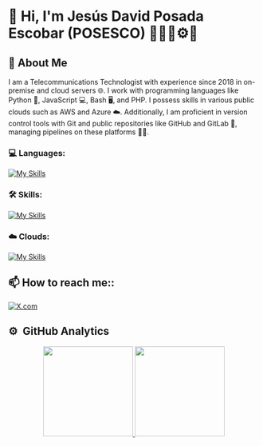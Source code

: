 # 👋 Hi, I'm Jesús David Posada Escobar (POSESCO) 👨‍🔧🔧⚙️🚀

## 📝 About Me

I am a Telecommunications Technologist with experience since 2018 in on-premise and cloud servers 🌐. I work with programming languages like Python 🐍, JavaScript 💻, Bash 🖥️, and PHP. I possess skills in various public clouds such as AWS and Azure ☁️. Additionally, I am proficient in version control tools with Git and public repositories like GitHub and GitLab 📂, managing pipelines on these platforms 🔧🚀.

### 💻 Languages:
[![My Skills](https://skillicons.dev/icons?i=py,js,php,bash&perline=4)](https://skillicons.dev)

### 🛠️ Skills:
[![My Skills](https://skillicons.dev/icons?i=git,github,gitlab,docker&perline=9)](https://skillicons.dev)

### ☁️ Clouds:
[![My Skills](https://skillicons.dev/icons?i=azure,aws&perline=9)](https://skillicons.dev)


## 📫 How to reach me::
<a href="https://x.com/posesco"><img alt="X.com" src="https://img.shields.io/twitter/follow/posesco"></a>

## ⚙️ &nbsp;GitHub Analytics

<p align="center">
  <a href="https://github.com/posesco">
    <img height="180em" src="https://github-readme-stats-eight-theta.vercel.app/api?username=posesco&show_icons=true&theme=algolia&include_all_commits=true&count_private=true"/>
    <img height="180em" src="https://github-readme-stats-eight-theta.vercel.app/api/top-langs/?username=posesco&layout=compact&langs_count=8&theme=algolia"/>
  </a>
</p>

